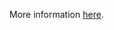 More information [here](https://docs.bridgecrew.io/docs/ensure-aws-api-deployments-enable-create-before-destroy).
